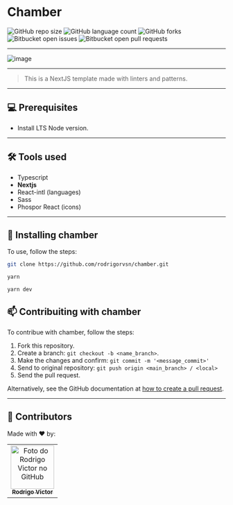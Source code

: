 # Chamber

<!--- https://shields.io --->

![GitHub repo size](https://img.shields.io/github/repo-size/rodrigorvsn/chamber?style=for-the-badge)
![GitHub language count](https://img.shields.io/github/languages/count/rodrigorvsn/chamber?style=for-the-badge)
![GitHub forks](https://img.shields.io/github/forks/rodrigorvsn/chamber?style=for-the-badge)
![Bitbucket open issues](https://img.shields.io/bitbucket/issues/rodrigorvsn/chamber?style=for-the-badge)
![Bitbucket open pull requests](https://img.shields.io/bitbucket/pr-raw/rodrigorvsn/chamber?style=for-the-badge)

___
<!--- #################### mudar badges #################### --->


![image](https://user-images.githubusercontent.com/75763403/198437499-a4c0578e-1ebd-4508-8b30-cebed7cb1d9b.png)



<!--- #################### mudar imagem exemplo #################### --->
___
> This is a NextJS template made with linters and patterns.
___
## 💻 Prerequisites

- Install LTS Node version.
<!--- #################### mudar pré-requisitos  ####################--->
___
## 🛠 Tools used

- Typescript
- <b>Nextjs</b>
- React-intl (languages)
- Sass
- Phospor React (icons)

<!--- #################### mudar ferramentas #################### --->
___
## 🚀 Installing chamber

To use, follow the steps:

```bash
git clone https://github.com/rodrigorvsn/chamber.git
```

```bash
yarn
```

```bash
yarn dev
```


## 📫 Contribuiting with chamber

To contribue with chamber, follow the steps:

1. Fork this repository.
2. Create a branch: `git checkout -b <name_branch>`.
3. Make the changes and confirm: `git commit -m '<message_commit>'`
4. Send to original repository: `git push origin <main_branch> / <local>`
5. Send the pull request.

Alternatively, see the GitHub documentation at [how to create a pull request](https://help.github.com/en/github/collaborating-with-issues-and-pull-requests/creating-a-pull-request).
___
## 🤝 Contributors

Made with ❤️ by:

<table>
  <tr>
    <td align="center">
      <a href="#">
        <img src="https://github.com/rodrigorvsn.png" width="100px;" alt="Foto do Rodrigo Victor no GitHub"/><br>
        <sub>
          <b>Rodrigo Victor</b>
        </sub>
      </a>
    </td>
  </tr>
</table>
